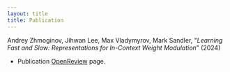 ```yaml
---
layout: title
title: Publication
---
```


<p/>

Andrey Zhmoginov, Jihwan Lee, Max Vladymyrov, Mark Sandler, "_Learning Fast and Slow: Representations for In-Context Weight Modulation_" (2024)

* Publication [OpenReview](https://openreview.net/forum?id=XDzS9lCfQc&noteId=XDzS9lCfQc) page.

